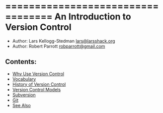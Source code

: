 ==================================
An Introduction to Version Control
==================================

* Author: Lars Kellogg-Stedman <lars@larsshack.org>
* Author: Robert Parrott <robparrott@gmail.com>


## Contents:

* [Why Use Version Control](docs/why_use_vc.md)
* [Vocabulary](docs/vocabulary.md)
* [History of Version Control](docs/history_of_vc.md)
* [Version Control Models](docs/vc_models.md)
* [Subversion](docs/subversion.md)
* [Git](docs/git.md)
* [See Also](docs/seealso.md)
